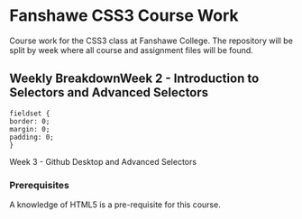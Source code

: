 # Fanshawe CSS3 Course Work

Course work for the CSS3 class at Fanshawe College. The repository will be split by week where all course and assignment files will be found.

## Weekly BreakdownWeek 2 - Introduction to Selectors and Advanced Selectors

```
fieldset {
border: 0;
margin: 0;
padding: 0;
}
```

Week 3 - Github Desktop and Advanced Selectors

### Prerequisites

A knowledge of HTML5 is a pre-requisite for this course.
